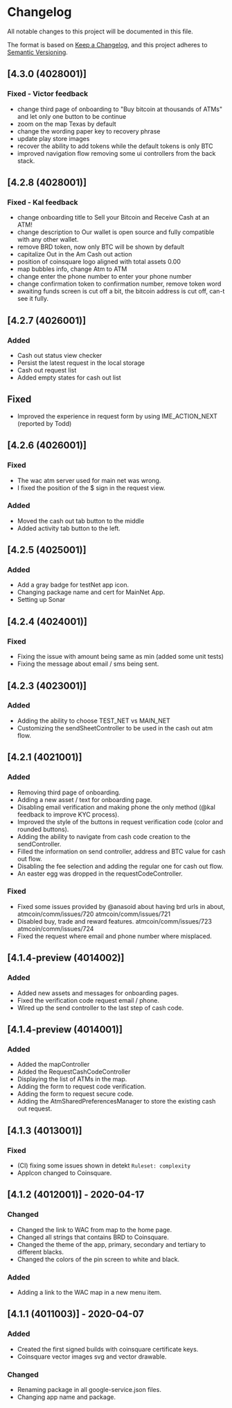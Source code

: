 # Changelog
All notable changes to this project will be documented in this file.

The format is based on [Keep a Changelog](https://keepachangelog.com/en/1.0.0/),
and this project adheres to [Semantic Versioning](https://semver.org/spec/v2.0.0.html).
## [4.3.0 (4028001)]
### Fixed - Victor feedback
- change third page of onboarding to "Buy bitcoin at thousands of ATMs" and let only one button to be continue
- zoom on the map Texas by default
- change the wording paper key to recovery phrase
- update play store images
- recover the ability to add tokens while the default tokens is only BTC
- improved navigation flow removing some ui controllers from the back stack.

## [4.2.8 (4028001)]
### Fixed - Kal feedback
- change onboarding title to Sell your Bitcoin and Receive Cash at an ATM!
- change description to Our wallet is open source and fully compatible with any other wallet.
- remove BRD token, now only BTC will be shown by default
- capitalize Out in the Am Cash out action
- position of coinsquare logo aligned with total assets 0.00
- map bubbles info, change Atm to ATM
- change enter the phone number to enter your phone number
- change confirmation token to confirmation number, remove token word
- awaiting funds screen is cut off a bit, the bitcoin address is cut off, can-t see it fully.

## [4.2.7 (4026001)]
### Added
- Cash out status view checker
- Persist the latest request in the local storage
- Cash out request list
- Added empty states for cash out list

## Fixed
- Improved the experience in request form by using IME_ACTION_NEXT (reported by Todd)

## [4.2.6 (4026001)]
### Fixed
- The wac atm server used for main net was wrong.
- I fixed the position of the $ sign in the request view.
### Added
- Moved the cash out tab button to the middle
- Added activity tab button to the left.

## [4.2.5 (4025001)]
### Added
- Add a gray badge for testNet app icon.
- Changing package name and cert for MainNet App.
- Setting up Sonar

## [4.2.4 (4024001)]
### Fixed
- Fixing the issue with amount being same as min (added some unit tests)
- Fixing the message about email / sms being sent.

## [4.2.3 (4023001)]
### Added
- Adding the ability to choose TEST_NET vs MAIN_NET
- Customizing the sendSheetController to be used in the cash out atm flow.

## [4.2.1 (4021001)]
### Added
- Removing third page of onboarding.
- Adding a new asset / text for onboarding page.
- Disabling email verification and making phone the only method (@kal feedback to improve KYC process).
- Improved the style of the buttons in request verification code (color and rounded buttons).
- Adding the ability to navigate from cash code creation to the sendController.
- Filled the information on send controller, address and BTC value for cash out flow.
- Disabling the fee selection and adding the regular one for cash out flow.
- An easter egg was dropped in the requestCodeController.

### Fixed
- Fixed some issues provided by @anasoid about having brd urls in about, 
atmcoin/comm/issues/720
atmcoin/comm/issues/721
- Disabled buy, trade and reward features.
atmcoin/comm/issues/723
atmcoin/comm/issues/724
- Fixed the request where email and phone number where misplaced.


## [4.1.4-preview (4014002)]
### Added
- Added new assets and messages for onboarding pages.
- Fixed the verification code request email / phone.
- Wired up the send controller to the last step of cash code.

## [4.1.4-preview (4014001)]
### Added
- Added the mapController
- Added the RequestCashCodeController
- Displaying the list of ATMs in the map.
- Adding the form to request code verification.
- Adding the form to request secure code.
- Adding the AtmSharedPreferencesManager to store the existing cash out request.

## [4.1.3 (4013001)]
### Fixed
- (CI) fixing some issues shown in detekt `Ruleset: complexity` 
- AppIcon changed to Coinsquare.

## [4.1.2 (4012001)] - 2020-04-17
### Changed
- Changed the link to WAC from map to the home page.
- Changed all strings that contains BRD to Coinsquare.
- Changed the theme of the app, primary, secondary and tertiary to different blacks.
- Changed the colors of the pin screen to white and black.
### Added
- Adding a link to the WAC map in a new menu item.

## [4.1.1 (4011003)] - 2020-04-07
### Added
- Created the first signed builds with coinsquare certificate keys.
- Coinsquare vector images svg and vector drawable.
### Changed
- Renaming package in all google-service.json files.
- Changing app name and package.

[Unreleased]: https://github.com/olivierlacan/keep-a-changelog/compare/v1.0.0...HEAD
[0.0.2]: https://github.com/olivierlacan/keep-a-changelog/compare/v0.0.1...v0.0.2
[0.0.1]: https://github.com/olivierlacan/keep-a-changelog/releases/tag/v0.0.1

